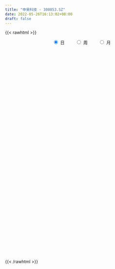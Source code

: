 ```yaml
---
title: "申昊科技 - 300853.SZ"
date: 2022-05-26T16:13:02+08:00
draft: false
---
```

{{< rawhtml >}}
    <div style="text-align: center">
        <label style="padding: 1rem;"><input style="margin-right: .5rem" type="radio" name="period" value="D" checked onclick="period_change(this)">日</label>
        <label style="padding: 1rem;"><input style="margin-right: .5rem" type="radio" name="period" value="W" onclick="period_change(this)">周</label>
        <label style="padding: 1rem;"><input style="margin-right: .5rem" type="radio" name="period" value="M" onclick="period_change(this)">月</label>
    </div>
    <div id="chart" style="height: 700px;"></div> 
    <script type="text/javascript">
        const D_v = [3839.0,3362.75,2395.0,2862.86,2948.0,7331.25,2804.8,2741.59,4148.61,4385.0,4930.75,4638.37,59219.35,47990.06,22526.5,27364.7,15852.0,13891.89,37249.97,34295.69,28837.11,27741.19,45147.54,25221.6,27740.6,43113.81,27792.3,53038.55,45015.52,30367.15,21784.85,41281.63,23301.8,16396.58,25506.55,33556.18,16703.85,24883.55,37142.43,40486.35,21493.35,40362.51,37309.77,25918.55,20450.03,17737.0,45559.92,32557.95,29270.56,22974.03,27473.82,49330.21,43355.45,30234.4,50994.75,31415.15,24737.08,34486.9,26825.68,21449.95,12429.8,17029.95,13465.51,16295.8,56515.22,24106.27,13871.8,15290.36,28892.38,33503.45,36742.34,34097.74,27256.17,40140.17,25569.06,22402.9,18167.4,22484.39,31150.41,23054.55,145533.03,86538.65,37203.6,39917.74,27886.75,27013.3,16439.51,12686.45,14821.35,21553.55,30850.65,19355.4,30957.9,21061.0,22825.2,10651.2,18210.16,13518.95,21272.33,7227.4,5099.95,6733.1,9708.84,18549.13,31844.25,42747.73,70056.93,30999.96,49824.66,31695.2,58324.21,27562.52,22564.02,34645.73,27361.4,64475.4,134796.22,80793.58,64751.24,35749.2,27371.2,65649.81,63731.68,39864.6,31828.2,58661.2,53798.55,57558.4,45228.4,28698.4,57334.02,39132.6,39456.6,30166.8,24720.64,30920.74,30078.5,32833.95,28001.7,18488.96,11697.15,8350.94,21845.46,79162.75,72611.56,36381.1,44589.2,43622.92,24679.11,33495.6,23516.98,25972.95,21125.2,14608.61,13302.4,30256.91,19441.49,20461.43,16751.96,47960.45,35085.08,19927.2,13739.56,28078.8,27096.4,36769.08,37855.05,24778.0,13189.16,33384.45,8658.2,11339.78,26827.95,8847.4,10459.2,8017.75,15303.64,10206.55,8357.54,9263.6,8784.18,6410.24,7882.38,9548.17,6602.3,7407.03,14394.15,9235.4,8462.61,14660.84,15182.49,8729.9,6717.25,9635.35,5079.0,5998.94,7619.17,20422.24,18009.14,11952.8,8040.94,17205.67,11990.37,18108.06,17850.64,19689.54,7930.98,7767.68,11644.75,6727.2,11818.53,7277.6,14095.63,20608.83,11975.95,6847.2,9503.0,10862.0,16688.82,12196.2,7326.94,7551.9,6041.41,9275.61,13340.2,8288.6,10668.4,12053.0,13299.65,16212.4,14592.6,16741.58,19453.01,13704.4,28723.9,28160.14,13795.4,15256.06,30861.26,15198.73,29563.04,23372.48,9356.74,5865.8,5996.48,5731.8,4859.78,6208.8,5178.2,7439.34]
const D_histogram = [0.0,0.0317365242,0.0491903535,0.0432632834,-0.0257737306,-0.1268089432,-0.1728426417,-0.170312388,-0.127215061,-0.0666528412,-0.0478935449,-0.0135348737,0.4375255948,0.5559790613,0.6386797429,0.8356404559,0.8507950647,0.7795833379,0.5308890905,0.2793480863,0.1847147445,-0.0348611402,-0.3326457835,-0.5679933124,-0.6254919684,-0.5141099382,-0.4196065132,-0.1635431764,-0.0375241424,-0.0084694317,-0.0557337589,0.0649223194,0.0826908748,0.092925672,0.1564023849,0.2176572402,0.2406271275,0.1453125687,0.237071969,0.390319234,0.42129677,0.5300453475,0.6889267428,0.5725792515,0.334466448,0.1153545954,0.2627144908,0.3417159558,0.1706494595,0.0333041953,-0.2232000985,-0.6872164934,-0.9592926813,-1.0116523976,-0.8331791668,-0.707019656,-0.5963152383,-0.3918901072,-0.2840500284,-0.1906992059,-0.1345014664,-0.14634964,-0.1526679412,-0.1982370599,0.0388430566,0.0844630111,0.0770567172,0.0015275054,-0.1478436623,-0.0838886927,-0.1255118152,-0.2416902236,-0.3264815322,-0.3966218231,-0.4651236447,-0.5177365897,-0.5832560295,-0.5538218123,-0.4077173032,-0.2047885347,0.28970513,0.4151441783,0.4204458777,0.4366418087,0.3844315072,0.2484484226,0.1622468702,0.0488551415,-0.0093756616,0.0064173273,0.0722317103,0.0770772521,0.1211365692,0.1693196182,0.0435915481,-0.0180850204,-0.0586771238,-0.1035757267,-0.2187832611,-0.2394184871,-0.2355262748,-0.2535803852,-0.2679112223,-0.1394240066,0.0989644798,0.3309733646,0.6035028919,0.685380555,0.5085281225,0.2880250953,0.1774243609,0.1545034512,0.1624990753,0.2012084279,0.1545724855,0.35775557,0.4750338474,0.239591313,0.1324618584,0.0032187,-0.1095045598,0.0195616085,0.1357366298,0.0395975143,0.0584788307,0.1783239526,0.2003235697,0.2838301302,0.2094106017,0.0923986265,0.0994799937,0.1154578116,0.0433754046,0.0001886286,-0.0392160261,-0.068989669,-0.1369574731,-0.2811490434,-0.3474921363,-0.3384353099,-0.3584038828,-0.3519435183,-0.3195200474,-0.1645811703,0.0172812935,0.1062522893,0.1397526551,0.0968434841,0.0469997143,0.077001853,0.0091591456,-0.082013726,-0.1828431341,-0.2189286745,-0.2299123122,-0.1640741627,-0.1271914816,-0.1471153281,-0.2140281919,-0.0938845443,-0.1274249509,-0.1027186579,-0.0738361455,0.0207739993,0.0379785409,-0.0204869435,-0.0454118331,-0.1136362148,-0.1470903705,-0.2760012826,-0.359714829,-0.4328656357,-0.6260390349,-0.6895194101,-0.7676433188,-0.7871973779,-0.6638371365,-0.5726410336,-0.420840959,-0.2597519239,-0.1664254681,-0.1354005334,-0.1141102796,-0.0378743912,0.0216651975,0.0752274456,0.1839670662,0.1826868557,0.2295235784,0.2403611864,0.3264366685,0.3733651254,0.3886168834,0.4104088135,0.3927407416,0.3388837794,0.2267427864,0.1702243384,0.0815825851,0.0078998491,0.0042354214,-0.151280673,-0.3034943343,-0.2394742005,-0.1269724603,-0.1243467903,-0.0717426883,-0.0555011682,-0.0289525572,-0.0227964601,-0.0124619814,-0.058734172,-0.1532430336,-0.1214342605,-0.0743840468,-0.0232685902,-0.0003114131,-0.0389638783,-0.1153933942,-0.2316529198,-0.2647845379,-0.3117577827,-0.3112650558,-0.3186285693,-0.2927897505,-0.2295967704,-0.1515238983,-0.1597693894,-0.2040904001,-0.320564788,-0.427563855,-0.3484563566,-0.27028723,-0.1266267185,0.158053886,0.3913950438,0.4664761685,0.549044812,0.6945443821,0.7120096966,0.809422288,0.7355655672,0.6624930701,0.5852127915,0.5112033819,0.4432350023,0.3669277533,0.2253782248,0.1391874065,0.0504139025]
const D_fast = [0.0,0.0396706553,0.0694220729,0.0743108237,-0.001169623,-0.1339070714,-0.2231514304,-0.2631992737,-0.2519057119,-0.2080067024,-0.2012207923,-0.1702458395,0.3901960276,0.6476442594,0.8900148768,1.2958857038,1.5237390788,1.6474231865,1.5314512117,1.3497472291,1.3012925734,1.0730014036,0.6920553144,0.3147094575,0.1008378094,0.083692355,0.0732941517,0.2884716944,0.4051096929,0.4320470456,0.3708492787,0.5077359368,0.5461772109,0.5796434262,0.6822207352,0.7978899006,0.8810165698,0.8220301531,0.9730575457,1.2238846192,1.3601863477,1.6014462621,1.9325593431,1.9593566647,1.8048604732,1.6145872694,1.8276257875,1.9920562415,1.86365211,1.7346328947,1.4223285762,0.786508058,0.2746086997,-0.030664116,-0.0604856768,-0.11108108,-0.1494554719,-0.0430028676,-0.006175296,0.0395007251,0.062073098,0.0136375144,-0.030847772,-0.1259761558,0.1208147249,0.1875504322,0.1994083176,0.1242609821,-0.0620711011,-0.0190883048,-0.0920893811,-0.2686903453,-0.435102037,-0.6043977837,-0.7891805164,-0.9712276089,-1.1825610561,-1.2915822919,-1.2474071086,-1.0956754738,-0.5287555266,-0.2995304337,-0.1891172648,-0.0637608817,-0.0198633064,-0.0937342853,-0.1393741202,-0.2405520636,-0.301126782,-0.2837294613,-0.1998571507,-0.1757422959,-0.1013988365,-0.010885883,-0.1257160661,-0.1919138897,-0.2471752741,-0.3179678086,-0.4878711583,-0.568361006,-0.6233503624,-0.7047995691,-0.7861082118,-0.6924769978,-0.4293473914,-0.1145951654,0.3088100848,0.5620328866,0.5123124848,0.3638157315,0.2975710873,0.3132760403,0.3618964332,0.4509078928,0.4429150718,0.7355370488,0.9715737881,0.7960290819,0.7220150919,0.5935766086,0.4534772087,0.5874337791,0.7375429579,0.6513032209,0.684804245,0.8492303551,0.9213108647,1.0757749577,1.0537080796,0.959795761,0.9917471267,1.0365893975,0.9753508416,0.9322112227,0.8830025615,0.8359815014,0.733774329,0.5192954978,0.3660793709,0.2905273698,0.1809578262,0.0994323112,0.0519757702,0.1657693547,0.3519521419,0.46748621,0.5359247396,0.5172264396,0.4791325984,0.5283852003,0.4628322793,0.3511559762,0.2046157845,0.1137980756,0.0453363597,0.0701559686,0.0752407793,0.0185381007,-0.101881811,-0.0052092995,-0.0706059438,-0.0715793153,-0.0611558393,0.0386478054,0.0653469822,0.0017597619,-0.034518086,-0.1311515214,-0.2013782697,-0.3992895025,-0.5729317561,-0.7542989718,-1.1039821297,-1.3398423573,-1.6098770957,-1.8262304994,-1.8688295421,-1.9207936976,-1.8742038628,-1.7780528086,-1.7263327199,-1.7291579185,-1.7363952346,-1.669627944,-1.6046720559,-1.5323029464,-1.3775715593,-1.3331800558,-1.2289624385,-1.1580345339,-0.9903498847,-0.8500801465,-0.7376741677,-0.6132800342,-0.5327629206,-0.501898938,-0.5573542344,-0.5713165978,-0.6395627048,-0.7112704786,-0.7138760509,-0.9072123135,-1.1352995585,-1.1311479747,-1.0503893496,-1.0788503772,-1.0441819473,-1.0418157193,-1.0225052476,-1.0220482655,-1.0148292822,-1.0757850157,-1.2086046358,-1.2071544277,-1.1787002257,-1.1334019167,-1.1105225929,-1.1589160276,-1.2641938921,-1.4383666476,-1.5376944002,-1.6626070907,-1.7399306278,-1.8269512836,-1.8743099025,-1.8685161149,-1.8283242174,-1.8765120559,-1.9718556666,-2.1684712514,-2.3823612823,-2.390367873,-2.3797705539,-2.267766722,-1.943572646,-1.6123827273,-1.4206825605,-1.200852714,-0.8817170483,-0.6862493097,-0.3864811463,-0.2764464753,-0.1838957049,-0.1148727856,-0.0610813498,-0.0182409787,-0.0028162894,-0.0880212617,-0.1394152284,-0.2155852568]
const D_slow = [0.0,0.0079341311,0.0202317194,0.0310475403,0.0246041076,-0.0070981282,-0.0503087886,-0.0928868856,-0.1246906509,-0.1413538612,-0.1533272474,-0.1567109658,-0.0473295671,0.0916651982,0.2513351339,0.4602452479,0.6729440141,0.8678398485,1.0005621212,1.0703991428,1.1165778289,1.1078625439,1.024701098,0.8827027699,0.7263297778,0.5978022932,0.4929006649,0.4520148708,0.4426338352,0.4405164773,0.4265830376,0.4428136174,0.4634863361,0.4867177541,0.5258183504,0.5802326604,0.6403894423,0.6767175845,0.7359855767,0.8335653852,0.9388895777,1.0714009146,1.2436326003,1.3867774132,1.4703940252,1.499232674,1.5649112967,1.6503402857,1.6930026505,1.7013286994,1.6455286747,1.4737245514,1.2339013811,0.9809882817,0.77269349,0.595938576,0.4468597664,0.3488872396,0.2778747325,0.230199931,0.1965745644,0.1599871544,0.1218201691,0.0722609041,0.0819716683,0.1030874211,0.1223516004,0.1227334767,0.0857725611,0.064800388,0.0334224342,-0.0270001217,-0.1086205048,-0.2077759606,-0.3240568718,-0.4534910192,-0.5993050266,-0.7377604796,-0.8396898054,-0.8908869391,-0.8184606566,-0.714674612,-0.6095631426,-0.5004026904,-0.4042948136,-0.342182708,-0.3016209904,-0.289407205,-0.2917511204,-0.2901467886,-0.272088861,-0.252819548,-0.2225354057,-0.1802055012,-0.1693076142,-0.1738288693,-0.1884981502,-0.2143920819,-0.2690878972,-0.3289425189,-0.3878240876,-0.4512191839,-0.5181969895,-0.5530529912,-0.5283118712,-0.4455685301,-0.2946928071,-0.1233476683,0.0037843623,0.0757906361,0.1201467264,0.1587725892,0.199397358,0.2496994649,0.2883425863,0.3777814788,0.4965399407,0.5564377689,0.5895532335,0.5903579085,0.5629817686,0.5678721707,0.6018063281,0.6117057067,0.6263254143,0.6709064025,0.7209872949,0.7919448275,0.8442974779,0.8673971345,0.892267133,0.9211315859,0.931975437,0.9320225942,0.9222185876,0.9049711704,0.8707318021,0.8004445413,0.7135715072,0.6289626797,0.539361709,0.4513758294,0.3714958176,0.330350525,0.3346708484,0.3612339207,0.3961720845,0.4203829555,0.4321328841,0.4513833473,0.4536731337,0.4331697022,0.3874589187,0.3327267501,0.275248672,0.2342301313,0.2024322609,0.1656534289,0.1121463809,0.0886752448,0.0568190071,0.0311393426,0.0126803063,0.0178738061,0.0273684413,0.0222467054,0.0108937471,-0.0175153066,-0.0542878992,-0.1232882199,-0.2132169271,-0.321433336,-0.4779430948,-0.6503229473,-0.842233777,-1.0390331214,-1.2049924056,-1.348152664,-1.4533629037,-1.5183008847,-1.5599072517,-1.5937573851,-1.622284955,-1.6317535528,-1.6263372534,-1.607530392,-1.5615386255,-1.5158669115,-1.4584860169,-1.3983957203,-1.3167865532,-1.2234452719,-1.126291051,-1.0236888477,-0.9255036622,-0.8407827174,-0.7840970208,-0.7415409362,-0.7211452899,-0.7191703277,-0.7181114723,-0.7559316406,-0.8318052241,-0.8916737743,-0.9234168893,-0.9545035869,-0.972439259,-0.986314551,-0.9935526903,-0.9992518054,-1.0023673007,-1.0170508437,-1.0553616021,-1.0857201673,-1.1043161789,-1.1101333265,-1.1102111798,-1.1199521493,-1.1488004979,-1.2067137278,-1.2729098623,-1.350849308,-1.428665572,-1.5083227143,-1.5815201519,-1.6389193445,-1.6768003191,-1.7167426665,-1.7677652665,-1.8479064635,-1.9547974272,-2.0419115164,-2.1094833239,-2.1411400035,-2.101626532,-2.0037777711,-1.8871587289,-1.749897526,-1.5762614304,-1.3982590063,-1.1959034343,-1.0120120425,-0.846388775,-0.7000855771,-0.5722847316,-0.4614759811,-0.3697440427,-0.3133994865,-0.2786026349,-0.2659991593]
const D_data = [['2021-05-17', 34.0708, 33.8, 33.579, 34.2531],['2021-05-18', 33.8, 34.2973, 33.5403, 34.4521],['2021-05-19', 34.5736, 34.2863, 34.104, 34.7339],['2021-05-20', 34.4631, 34.0653, 33.5956, 34.4631],['2021-05-21', 34.0874, 33.0817, 33.0099, 34.0874],['2021-05-24', 33.0209, 32.1589, 32.0042, 33.6232],['2021-05-25', 32.0761, 32.3247, 32.0761, 32.5899],['2021-05-26', 32.3026, 32.6673, 32.1589, 32.8441],['2021-05-27', 32.4352, 33.1646, 32.391, 33.6177],['2021-05-28', 33.1038, 33.568, 33.043, 34.0432],['2021-05-31', 33.6066, 33.1922, 33.0486, 33.8608],['2021-06-01', 33.1535, 33.4851, 33.0762, 34.0266],['2021-06-02', 33.579, 40.1821, 33.3193, 40.1821],['2021-06-03', 39.5356, 37.9608, 36.4689, 39.5356],['2021-06-04', 37.574, 38.5631, 36.9717, 39.834],['2021-06-07', 38.5631, 41.3977, 38.1818, 42.1934],['2021-06-08', 41.3977, 40.4529, 39.8948, 41.8177],['2021-06-09', 40.917, 39.9832, 38.6791, 41.0938],['2021-06-10', 40.0, 37.55, 36.4, 40.0],['2021-06-11', 37.8, 36.63, 36.37, 38.96],['2021-06-15', 36.4, 38.0, 35.8, 38.3],['2021-06-16', 38.99, 35.8, 35.71, 38.99],['2021-06-17', 35.5, 33.42, 32.44, 35.77],['2021-06-18', 33.04, 32.53, 32.48, 33.58],['2021-06-21', 32.48, 33.6, 32.0, 33.8],['2021-06-22', 34.1, 35.5, 33.68, 35.99],['2021-06-23', 35.67, 35.55, 34.83, 36.04],['2021-06-24', 35.1, 38.36, 34.91, 39.4],['2021-06-25', 38.13, 37.75, 37.4, 40.4],['2021-06-28', 37.42, 37.0, 36.9, 38.6],['2021-06-29', 36.7, 36.03, 35.93, 37.65],['2021-06-30', 36.0, 38.4, 36.0, 39.88],['2021-07-01', 39.48, 37.61, 37.5, 39.66],['2021-07-02', 38.4, 37.73, 37.11, 38.45],['2021-07-05', 37.8, 38.77, 37.6, 39.98],['2021-07-06', 38.47, 39.31, 37.01, 39.9],['2021-07-07', 38.51, 39.33, 38.06, 39.79],['2021-07-08', 39.52, 37.9, 37.62, 40.49],['2021-07-09', 39.5, 40.49, 39.31, 44.44],['2021-07-12', 40.22, 42.29, 39.23, 43.8],['2021-07-13', 41.93, 41.71, 40.91, 42.93],['2021-07-14', 41.26, 43.59, 40.87, 45.0],['2021-07-15', 43.16, 45.6, 42.88, 46.0],['2021-07-16', 45.5, 42.96, 42.88, 45.5],['2021-07-19', 42.9, 41.04, 40.88, 42.96],['2021-07-20', 42.19, 40.43, 39.78, 42.21],['2021-07-21', 40.68, 45.2, 40.09, 47.8],['2021-07-22', 45.26, 45.43, 44.73, 47.0],['2021-07-23', 45.76, 42.49, 42.27, 45.98],['2021-07-26', 42.93, 42.4, 40.53, 43.5],['2021-07-27', 42.5, 40.0, 39.88, 44.2],['2021-07-28', 37.88, 35.3, 34.6, 38.79],['2021-07-29', 35.8, 35.24, 34.38, 36.43],['2021-07-30', 34.89, 36.48, 34.79, 36.56],['2021-08-02', 36.35, 39.1, 36.08, 39.98],['2021-08-03', 39.0, 38.75, 37.68, 39.5],['2021-08-04', 38.78, 38.75, 38.08, 39.49],['2021-08-05', 39.0, 40.44, 38.35, 40.88],['2021-08-06', 40.0, 39.85, 38.7, 40.2],['2021-08-09', 39.14, 40.06, 37.57, 40.18],['2021-08-10', 39.8, 39.9, 39.15, 40.47],['2021-08-11', 39.54, 39.08, 38.76, 40.18],['2021-08-12', 39.25, 39.0, 38.94, 40.08],['2021-08-13', 38.99, 38.24, 37.8, 38.99],['2021-08-16', 38.23, 42.25, 38.0, 43.79],['2021-08-17', 41.99, 40.68, 40.3, 42.1],['2021-08-18', 40.28, 40.2, 39.81, 41.0],['2021-08-19', 40.0, 39.17, 39.09, 40.28],['2021-08-20', 39.1, 37.59, 37.5, 39.68],['2021-08-23', 38.57, 39.95, 37.89, 40.18],['2021-08-24', 40.38, 38.61, 38.37, 41.2],['2021-08-25', 37.96, 37.1, 36.36, 38.28],['2021-08-26', 37.12, 36.71, 36.0, 37.49],['2021-08-27', 33.55, 36.16, 33.05, 36.37],['2021-08-30', 36.0, 35.42, 35.05, 36.87],['2021-08-31', 35.4, 34.84, 34.17, 35.4],['2021-09-01', 35.07, 33.84, 33.78, 35.23],['2021-09-02', 33.84, 34.38, 33.65, 35.16],['2021-09-03', 34.8, 35.82, 34.58, 37.45],['2021-09-06', 36.35, 37.11, 35.64, 37.32],['2021-09-07', 38.3, 42.57, 38.22, 44.53],['2021-09-08', 41.22, 39.8, 39.54, 41.74],['2021-09-09', 40.08, 38.89, 38.66, 40.1],['2021-09-10', 39.15, 39.35, 38.17, 40.6],['2021-09-13', 39.0, 38.66, 37.95, 39.34],['2021-09-14', 38.76, 37.3, 37.29, 38.76],['2021-09-15', 37.6, 37.44, 36.58, 37.8],['2021-09-16', 37.44, 36.6, 36.59, 37.62],['2021-09-17', 36.6, 36.8, 36.32, 37.75],['2021-09-22', 36.55, 37.57, 36.5, 38.02],['2021-09-23', 38.99, 38.41, 37.62, 41.0],['2021-09-24', 37.89, 37.86, 37.0, 38.4],['2021-09-27', 37.98, 38.53, 37.33, 39.69],['2021-09-28', 38.68, 38.92, 37.2, 39.83],['2021-09-29', 38.72, 36.59, 36.06, 38.91],['2021-09-30', 36.54, 36.87, 36.15, 37.36],['2021-10-08', 36.99, 36.8, 36.52, 38.36],['2021-10-11', 36.76, 36.42, 35.41, 37.0],['2021-10-12', 36.13, 34.94, 34.6, 36.57],['2021-10-13', 34.81, 35.53, 34.58, 35.65],['2021-10-14', 35.23, 35.55, 35.2, 35.68],['2021-10-15', 35.34, 34.98, 34.9, 35.5],['2021-10-18', 34.98, 34.66, 34.33, 35.48],['2021-10-19', 35.0, 36.52, 35.0, 36.8],['2021-10-20', 36.7, 38.8, 36.25, 39.08],['2021-10-21', 39.0, 40.1, 38.8, 40.87],['2021-10-22', 40.95, 42.3, 39.89, 42.98],['2021-10-25', 42.31, 41.36, 40.97, 42.55],['2021-10-26', 41.5, 38.33, 38.1, 41.53],['2021-10-27', 38.33, 37.03, 36.6, 38.5],['2021-10-28', 34.5, 37.71, 34.43, 38.36],['2021-10-29', 37.45, 38.6, 37.45, 39.31],['2021-11-01', 38.48, 39.1, 38.02, 39.8],['2021-11-02', 39.6, 39.79, 38.31, 40.03],['2021-11-03', 39.75, 38.88, 38.44, 40.15],['2021-11-04', 39.27, 42.69, 38.86, 43.0],['2021-11-05', 44.57, 42.88, 42.71, 47.68],['2021-11-08', 42.88, 38.5, 38.0, 43.3],['2021-11-09', 38.59, 39.41, 38.59, 40.32],['2021-11-10', 39.7, 38.63, 37.88, 39.76],['2021-11-11', 38.74, 38.22, 38.02, 38.91],['2021-11-12', 37.9, 41.34, 37.71, 41.84],['2021-11-15', 44.85, 41.99, 40.01, 44.99],['2021-11-16', 41.93, 39.54, 39.33, 42.01],['2021-11-17', 40.36, 40.9, 39.4, 41.69],['2021-11-18', 40.81, 42.73, 40.4, 43.95],['2021-11-19', 43.5, 42.14, 41.41, 43.88],['2021-11-22', 42.6, 43.5, 41.0, 43.55],['2021-11-23', 42.88, 41.86, 41.41, 43.48],['2021-11-24', 41.86, 41.05, 40.78, 42.2],['2021-11-25', 41.4, 42.51, 40.72, 43.09],['2021-11-26', 42.55, 42.9, 41.6, 43.29],['2021-11-29', 42.29, 41.84, 40.89, 42.98],['2021-11-30', 42.06, 42.04, 41.25, 42.61],['2021-12-01', 41.55, 41.98, 41.55, 42.98],['2021-12-02', 42.3, 42.0, 41.27, 42.86],['2021-12-03', 42.15, 41.3, 40.11, 42.15],['2021-12-06', 41.26, 39.72, 39.51, 41.5],['2021-12-07', 40.04, 39.98, 38.88, 40.3],['2021-12-08', 39.71, 40.59, 39.7, 40.97],['2021-12-09', 40.58, 40.0, 39.76, 40.59],['2021-12-10', 40.01, 40.08, 39.65, 40.3],['2021-12-13', 39.93, 40.3, 39.8, 40.48],['2021-12-14', 40.59, 42.2, 40.34, 43.0],['2021-12-15', 42.0, 43.44, 41.36, 44.75],['2021-12-16', 43.6, 43.11, 42.68, 44.2],['2021-12-17', 43.0, 42.9, 42.2, 43.98],['2021-12-20', 42.83, 42.07, 42.0, 44.81],['2021-12-21', 42.05, 41.85, 41.23, 42.5],['2021-12-22', 41.65, 42.91, 41.45, 43.7],['2021-12-23', 42.83, 41.68, 41.66, 42.84],['2021-12-24', 41.62, 40.99, 40.5, 41.96],['2021-12-27', 40.99, 40.3, 40.2, 41.62],['2021-12-28', 40.62, 40.63, 40.27, 41.33],['2021-12-29', 40.4, 40.68, 40.36, 40.92],['2021-12-30', 40.8, 41.67, 40.73, 43.3],['2021-12-31', 42.47, 41.5, 41.0, 42.5],['2022-01-04', 41.49, 40.75, 40.52, 41.78],['2022-01-05', 40.68, 39.8, 39.08, 40.9],['2022-01-06', 40.02, 42.18, 40.02, 42.58],['2022-01-07', 42.0, 40.41, 40.11, 42.08],['2022-01-10', 39.95, 41.03, 39.82, 41.7],['2022-01-11', 41.03, 41.16, 40.65, 41.66],['2022-01-12', 41.25, 42.3, 41.25, 42.46],['2022-01-13', 42.4, 41.66, 41.43, 42.75],['2022-01-14', 41.33, 40.61, 40.51, 41.8],['2022-01-17', 41.41, 40.78, 40.05, 42.78],['2022-01-18', 40.78, 39.92, 39.76, 40.78],['2022-01-19', 39.88, 39.97, 39.51, 40.5],['2022-01-20', 39.91, 38.15, 37.3, 40.28],['2022-01-21', 37.7, 37.86, 37.52, 38.29],['2022-01-24', 37.78, 37.21, 36.56, 37.78],['2022-01-25', 37.1, 34.5, 34.0, 37.15],['2022-01-26', 34.59, 34.82, 34.23, 35.46],['2022-01-27', 35.03, 33.56, 33.56, 35.11],['2022-01-28', 33.7, 33.27, 32.73, 34.08],['2022-02-07', 34.02, 34.6, 33.6, 35.35],['2022-02-08', 34.6, 34.1, 33.64, 34.6],['2022-02-09', 34.21, 34.92, 33.81, 35.12],['2022-02-10', 34.9, 35.4, 34.6, 35.62],['2022-02-11', 35.01, 34.85, 34.65, 35.5],['2022-02-14', 34.51, 34.06, 33.88, 34.74],['2022-02-15', 34.06, 33.75, 33.3, 34.59],['2022-02-16', 34.12, 34.41, 33.75, 34.71],['2022-02-17', 34.48, 34.33, 34.26, 34.68],['2022-02-18', 34.45, 34.37, 33.64, 34.48],['2022-02-21', 34.32, 35.38, 34.32, 35.88],['2022-02-22', 35.0, 34.22, 33.98, 35.16],['2022-02-23', 34.22, 34.9, 34.22, 35.15],['2022-02-24', 35.0, 34.59, 34.0, 35.8],['2022-02-25', 34.98, 35.83, 34.98, 36.19],['2022-02-28', 35.55, 35.8, 34.8, 36.08],['2022-03-01', 35.86, 35.71, 35.33, 36.22],['2022-03-02', 35.51, 36.06, 35.28, 36.3],['2022-03-03', 36.22, 35.76, 35.75, 36.44],['2022-03-04', 35.8, 35.28, 35.09, 35.98],['2022-03-07', 35.0, 34.21, 34.2, 35.33],['2022-03-08', 35.44, 34.5, 34.49, 36.55],['2022-03-09', 34.24, 33.7, 31.9, 34.99],['2022-03-10', 34.29, 33.38, 32.81, 34.4],['2022-03-11', 33.0, 33.95, 32.49, 34.06],['2022-03-14', 33.95, 31.45, 31.33, 33.95],['2022-03-15', 31.54, 30.36, 29.82, 31.97],['2022-03-16', 31.3, 32.49, 30.51, 32.6],['2022-03-17', 32.9, 33.3, 32.63, 33.65],['2022-03-18', 32.98, 32.0, 31.8, 32.98],['2022-03-21', 31.98, 32.56, 31.81, 32.72],['2022-03-22', 32.44, 32.1, 31.94, 32.54],['2022-03-23', 31.99, 32.17, 31.8, 32.54],['2022-03-24', 32.39, 31.84, 31.6, 32.39],['2022-03-25', 31.98, 31.78, 31.48, 32.17],['2022-03-28', 31.78, 30.8, 30.78, 31.79],['2022-03-29', 30.8, 29.58, 29.5, 31.13],['2022-03-30', 29.58, 30.73, 29.41, 30.84],['2022-03-31', 30.63, 30.9, 30.01, 31.27],['2022-04-01', 30.8, 31.02, 30.37, 31.25],['2022-04-06', 31.02, 30.7, 30.57, 31.42],['2022-04-07', 30.68, 29.71, 29.5, 30.77],['2022-04-08', 29.55, 28.7, 28.1, 30.0],['2022-04-11', 28.69, 27.37, 26.93, 28.9],['2022-04-12', 27.37, 27.63, 27.14, 27.75],['2022-04-13', 27.7, 26.82, 26.74, 27.7],['2022-04-14', 26.5, 26.84, 26.5, 27.5],['2022-04-15', 26.84, 26.26, 26.1, 27.31],['2022-04-18', 26.26, 26.26, 25.5, 26.87],['2022-04-19', 26.42, 26.53, 26.22, 27.18],['2022-04-20', 26.8, 26.71, 25.88, 26.89],['2022-04-21', 26.98, 25.45, 25.1, 26.98],['2022-04-22', 25.9, 24.46, 24.2, 25.9],['2022-04-25', 23.9, 22.65, 22.5, 23.9],['2022-04-26', 22.65, 21.59, 21.41, 22.87],['2022-04-27', 21.11, 23.25, 21.11, 23.34],['2022-04-28', 22.1, 23.12, 21.68, 23.71],['2022-04-29', 23.5, 24.08, 23.05, 24.38],['2022-05-05', 24.9, 26.72, 24.11, 27.3],['2022-05-06', 26.0, 27.41, 25.7, 29.03],['2022-05-09', 27.1, 26.33, 26.01, 27.29],['2022-05-10', 26.02, 27.0, 25.5, 27.45],['2022-05-11', 27.77, 28.67, 27.12, 29.33],['2022-05-12', 28.25, 27.86, 27.45, 28.25],['2022-05-13', 28.01, 29.6, 27.86, 30.4],['2022-05-16', 28.77, 27.98, 27.51, 29.5],['2022-05-17', 27.8, 28.02, 27.29, 28.28],['2022-05-18', 27.82, 27.95, 27.67, 28.29],['2022-05-19', 27.78, 27.93, 27.4, 28.03],['2022-05-20', 27.93, 27.93, 27.41, 28.18],['2022-05-23', 27.93, 27.7, 27.41, 28.1],['2022-05-24', 27.78, 26.48, 26.45, 27.89],['2022-05-25', 26.47, 26.66, 26.34, 26.95],['2022-05-26', 26.61, 26.19, 25.65, 26.8]]
const W_v = [554.73,10032.57,291854.64,196874.58,148291.38,136900.18,114621.86,90503.41,77982.88,85475.84,37010.45,21372.79,81613.19,72189.37,167619.35,159185.4,151192.88,61652.07,57605.24,37922.51,38728.45,32714.58,42210.6,40342.87,60654.63,44823.04,29631.93,25568.69,24967.18,15965.88,14494.74,26875.74,31569.36,48995.6,46658.52,35356.68,20613.32,15146.94,13045.05,19426.98,52058.45,24788.45,25865.75,15407.61,21411.25,139305.03,128654.25,126947.44,196700.78,133132.01,137792.56,165570.53,145575.46,173367.91,168459.56,80671.01,138676.03,171739.87,119774.16,332247.5699999999,98847.36,71759.6,85495.3,18210.16,53851.73,172906.88,198406.55,283842.77,274315.03,247884.23,227951.82,155343.28,99372.7,254590.07,151287.56,98734.61,120258.92,125611.04,117864.86,65492.08,51915.51,37850.12,61935.49,36160.44,66044.29,84844.28,45889.14,60805.21,37053.82,42392.06,57649.85,80703.99,56884.04,104674.49,50323.3,23686.12]
const W_histogram = [0.0,0.9391726496,1.9123289688,1.9066111793,1.9134055679,1.7406917455,1.3674741468,0.8376224562,0.5877356456,0.4204690129,0.1464883344,0.1200971824,0.0288974128,-0.0231011546,0.1931035802,0.3910785614,0.3544322654,0.1460990891,-0.1292807608,-0.3861070334,-0.6987816364,-0.8771911529,-0.8832257207,-0.8321326948,-1.0979374892,-1.2765314638,-1.3511583312,-1.4241539033,-1.4509745278,-1.3009719968,-1.0728947501,-1.0067437371,-0.7625688925,-0.5113159826,-0.2115685609,-0.1336181339,-0.1007945792,-0.0536677471,-0.0545774919,0.065147847,0.2907298636,0.4132579091,0.4747542849,0.4073014185,0.3769454703,0.6583144084,0.6766746712,0.3893949422,0.5194987826,0.5688016988,0.7409923119,0.9609840425,1.0095900487,0.5923758785,0.5023252445,0.3030981132,0.1064592194,-0.1282697016,-0.3047142296,-0.1877088511,-0.2804919412,-0.2688814719,-0.3226611576,-0.355159245,-0.4834862672,-0.0807544844,-0.069363796,0.2055678087,0.259382051,0.320525332,0.379773832,0.2832535477,0.1177652801,0.1752793361,0.0672948994,0.0155253041,-0.1004397173,-0.1680084014,-0.3895803199,-0.8125998851,-0.9441004827,-1.015301752,-0.9188557364,-0.8485667562,-0.846200886,-0.9241702167,-0.9358938846,-0.9378099272,-1.0308963954,-1.1815554717,-1.316865837,-1.3418402484,-1.0565271634,-0.6620325679,-0.4646124517,-0.4044721805]
const W_fast = [0.0,1.173965812,2.6252043733,3.0961393787,3.5812851592,3.8437442732,3.8123952112,3.4919491346,3.3889962355,3.326846856,3.0894882611,3.0931214047,3.0091459883,2.9513721323,3.2158527621,3.5115973836,3.5635591539,3.39175075,3.0840507099,2.7306976789,2.2433276669,1.8456203621,1.6187793642,1.4618392163,0.9215500496,0.4238232091,0.0114067589,-0.417627289,-0.8071915455,-0.9824320137,-1.0225784545,-1.2081133758,-1.1545807543,-1.03115684,-0.7843015586,-0.739755665,-0.7321307551,-0.6984208598,-0.7129749776,-0.576962677,-0.2786981945,-0.0528556717,0.1273292754,0.1617017636,0.2255821829,0.6715297231,0.8590586537,0.6691276603,0.9291061964,1.1206095372,1.4780482284,1.9382859695,2.2392894879,1.9701692873,2.0056999645,1.8822473615,1.7122232725,1.4454269261,1.1928038407,1.2628820065,1.0999759311,1.0443660324,0.9099210572,0.7886331587,0.5394345697,0.9219777313,0.9160274707,1.2423510276,1.3610107827,1.5022853966,1.6564773546,1.6307704573,1.4947235097,1.5960573997,1.5048966879,1.4570084186,1.3159334678,1.2063626834,0.887395685,0.2612261485,-0.1062995698,-0.4313262771,-0.5645941956,-0.7064469045,-0.9156312558,-1.2246431407,-1.4703402797,-1.7067088042,-2.0575193712,-2.5035673154,-2.96809414,-3.3285286135,-3.3073473193,-3.0783608658,-2.9970938625,-3.0380716364]
const W_slow = [0.0,0.2347931624,0.7128754046,1.1895281994,1.6678795914,2.1030525277,2.4449210644,2.6543266785,2.8012605899,2.9063778431,2.9429999267,2.9730242223,2.9802485755,2.9744732868,3.0227491819,3.1205188222,3.2091268886,3.2456516609,3.2133314707,3.1168047123,2.9421093032,2.722811515,2.5020050848,2.2939719111,2.0194875388,1.7003546729,1.3625650901,1.0065266143,0.6437829823,0.3185399831,0.0503162956,-0.2013696387,-0.3920118618,-0.5198408575,-0.5727329977,-0.6061375312,-0.6313361759,-0.6447531127,-0.6583974857,-0.642110524,-0.5694280581,-0.4661135808,-0.3474250096,-0.2455996549,-0.1513632874,0.0132153147,0.1823839825,0.2797327181,0.4096074138,0.5518078384,0.7370559164,0.9773019271,1.2296994392,1.3777934088,1.50337472,1.5791492483,1.6057640531,1.5736966277,1.4975180703,1.4505908575,1.3804678723,1.3132475043,1.2325822149,1.1437924036,1.0229208368,1.0027322157,0.9853912667,1.0367832189,1.1016287317,1.1817600647,1.2767035226,1.3475169096,1.3769582296,1.4207780636,1.4376017885,1.4414831145,1.4163731852,1.3743710848,1.2769760048,1.0738260336,0.8378009129,0.5839754749,0.3542615408,0.1421198517,-0.0694303698,-0.300472924,-0.5344463951,-0.7688988769,-1.0266229758,-1.3220118437,-1.651228303,-1.9866883651,-2.2508201559,-2.4163282979,-2.5324814108,-2.6335994559]
const W_data = [['2020-07-24', 20.0826, 24.1002, 20.0826, 24.1002],['2020-07-31', 26.5107, 38.8167, 26.5107, 38.8167],['2020-08-07', 42.6968, 45.6467, 42.6968, 53.3847],['2020-08-14', 44.0726, 37.672, 36.4282, 45.6797],['2020-08-21', 37.8041, 39.5707, 36.3236, 41.2493],['2020-08-28', 39.0754, 38.6076, 36.8905, 40.9081],['2020-09-04', 38.5305, 36.186, 35.2779, 40.7265],['2020-09-11', 36.0484, 33.0215, 31.7722, 37.4023],['2020-09-18', 33.1811, 35.377, 33.1095, 36.3181],['2020-09-25', 35.1954, 36.0932, 34.7331, 38.226],['2020-09-30', 35.944, 34.2034, 33.7116, 36.3197],['2020-10-09', 34.8057, 37.0215, 34.7007, 37.7011],['2020-10-16', 37.5132, 36.375, 36.3584, 38.6736],['2020-10-23', 36.4579, 36.9054, 34.977, 38.1266],['2020-10-30', 37.1043, 41.2099, 37.0215, 43.0444],['2020-11-06', 40.9281, 42.7791, 39.7566, 44.1495],['2020-11-13', 43.0996, 41.0275, 40.0108, 46.3708],['2020-11-20', 40.8231, 38.8725, 38.4029, 41.0551],['2020-11-27', 38.9554, 37.1872, 35.944, 40.3313],['2020-12-04', 37.0215, 36.2203, 35.8058, 37.6956],['2020-12-11', 36.0821, 33.9713, 33.6011, 37.2867],['2020-12-18', 33.9271, 34.0929, 33.6453, 35.5075],['2020-12-25', 33.9769, 35.419, 32.9602, 35.9716],['2020-12-31', 35.1317, 35.9108, 33.7448, 36.3971],['2021-01-08', 35.9163, 30.8881, 30.5565, 36.7286],['2021-01-15', 30.8052, 30.0868, 27.5561, 31.0925],['2021-01-22', 29.9377, 29.8658, 29.678, 31.4185],['2021-01-29', 29.8658, 28.5397, 27.9761, 30.3521],['2021-02-05', 28.4844, 27.8103, 27.5617, 30.3908],['2021-02-10', 27.6943, 29.3243, 26.9649, 29.6006],['2021-02-19', 29.5343, 30.4018, 29.0646, 30.6118],['2021-02-26', 30.446, 28.3242, 28.28, 30.8715],['2021-03-05', 28.396, 30.6449, 28.396, 30.7168],['2021-03-12', 30.7831, 31.5014, 29.3464, 32.8662],['2021-03-19', 31.4959, 33.2364, 30.1145, 34.7007],['2021-03-26', 33.2364, 31.2583, 30.3908, 33.6343],['2021-04-02', 31.0594, 30.8107, 30.1808, 31.9876],['2021-04-09', 30.7775, 31.0538, 30.5013, 32.4131],['2021-04-16', 31.0594, 30.4405, 29.479, 31.2527],['2021-04-23', 30.667, 32.1866, 30.2195, 32.275],['2021-04-30', 32.4684, 34.5073, 31.5401, 34.5239],['2021-05-07', 35.187, 34.3692, 34.3581, 36.1871],['2021-05-14', 34.3692, 34.4023, 32.0484, 34.7394],['2021-05-21', 34.0708, 33.0817, 33.0099, 34.7339],['2021-05-28', 33.0209, 33.568, 32.0042, 34.0432],['2021-06-04', 33.6066, 38.5631, 33.0486, 40.1821],['2021-06-11', 38.5631, 36.63, 36.37, 42.1934],['2021-06-18', 36.4, 32.53, 32.44, 38.99],['2021-06-25', 32.48, 37.75, 32.0, 40.4],['2021-07-02', 37.42, 37.73, 35.93, 39.88],['2021-07-09', 37.8, 40.49, 37.01, 44.44],['2021-07-16', 40.22, 42.96, 39.23, 46.0],['2021-07-23', 42.9, 42.49, 39.78, 47.8],['2021-07-30', 42.93, 36.48, 34.38, 44.2],['2021-08-06', 36.35, 39.85, 36.08, 40.88],['2021-08-13', 39.14, 38.24, 37.57, 40.47],['2021-08-20', 38.23, 37.59, 37.5, 43.79],['2021-08-27', 38.57, 36.16, 33.05, 41.2],['2021-09-03', 36.0, 35.82, 33.65, 37.45],['2021-09-10', 36.35, 39.35, 35.64, 44.53],['2021-09-17', 39.0, 36.8, 36.32, 39.34],['2021-09-24', 36.55, 37.86, 36.5, 41.0],['2021-09-30', 37.98, 36.87, 36.06, 39.83],['2021-10-08', 36.99, 36.8, 36.52, 38.36],['2021-10-15', 36.76, 34.98, 34.58, 37.0],['2021-10-22', 34.98, 42.3, 34.33, 42.98],['2021-10-29', 42.31, 38.6, 34.43, 42.55],['2021-11-05', 38.48, 42.88, 38.02, 47.68],['2021-11-12', 42.88, 41.34, 37.71, 43.3],['2021-11-19', 44.85, 42.14, 39.33, 44.99],['2021-11-26', 42.6, 42.9, 40.72, 43.55],['2021-12-03', 42.29, 41.3, 40.11, 42.98],['2021-12-10', 41.26, 40.08, 38.88, 41.5],['2021-12-17', 39.93, 42.9, 39.8, 44.75],['2021-12-24', 42.83, 40.99, 40.5, 44.81],['2021-12-31', 40.99, 41.5, 40.2, 43.3],['2022-01-07', 41.49, 40.41, 39.08, 42.58],['2022-01-14', 39.95, 40.61, 39.82, 42.75],['2022-01-21', 41.41, 37.86, 37.3, 42.78],['2022-01-28', 37.78, 33.27, 32.73, 37.78],['2022-02-11', 34.02, 34.85, 33.6, 35.62],['2022-02-18', 34.51, 34.37, 33.3, 34.74],['2022-02-25', 34.32, 35.83, 33.98, 36.19],['2022-03-04', 35.55, 35.28, 34.8, 36.44],['2022-03-11', 35.0, 33.95, 31.9, 36.55],['2022-03-18', 33.95, 32.0, 29.82, 33.95],['2022-03-25', 31.98, 31.78, 31.48, 32.72],['2022-04-01', 31.78, 31.02, 29.41, 31.79],['2022-04-08', 31.02, 28.7, 28.1, 31.42],['2022-04-15', 28.69, 26.26, 26.1, 28.9],['2022-04-22', 26.26, 24.46, 24.2, 27.18],['2022-04-29', 23.9, 24.08, 21.11, 24.38],['2022-05-06', 24.9, 27.41, 24.11, 29.03],['2022-05-13', 27.1, 29.6, 25.5, 30.4],['2022-05-20', 28.77, 27.93, 27.29, 29.5],['2022-05-27', 27.93, 26.19, 25.65, 28.1]]
const M_v = [10587.3,809661.41,369853.81,342794.7,437958.26,183596.34,160678.29,82303.54,174257.99,108612.91,92403.81,680110.38,662004.8399999999,607518.4300000001,660152.0299999999,443375.3200000001,1103617.2500000002,689704.8199999998,429226.9,160431.02,278166.2600000001,224646.92,235567.95]
const M_histogram = [0.0,0.0453105413,-0.2684887843,-0.0034503667,-0.103925918,-0.2315829572,-0.7685811117,-1.0755905893,-1.0055067457,-0.7071447444,-0.5576061913,-0.0916392139,0.093561531,0.1107306117,0.2556391179,0.4532879254,0.7817273252,0.9191503817,0.4367913867,0.2769335914,-0.14720312,-0.8369451976,-1.0852068483]
const M_fast = [0.0,0.0566381766,-0.3242833451,-0.0601075192,-0.1865645499,-0.3721173284,-1.1012607608,-1.6771678858,-1.8584607286,-1.7368849134,-1.7267479082,-1.2836907342,-1.0750996066,-1.0302478729,-0.8214295873,-0.5104587985,0.0134124327,0.3806230846,0.0074619363,-0.0831624612,-0.5440999525,-1.4430783295,-1.9626416923]
const M_slow = [0.0,0.0113276353,-0.0557945608,-0.0566571524,-0.0826386319,-0.1405343712,-0.3326796492,-0.6015772965,-0.8529539829,-1.029740169,-1.1691417168,-1.1920515203,-1.1686611376,-1.1409784846,-1.0770687052,-0.9637467238,-0.7683148925,-0.5385272971,-0.4293294504,-0.3600960526,-0.3968968326,-0.6061331319,-0.877434844]
const M_data = [['2020-07-31', 20.0826, 38.8167, 20.0826, 38.8167],['2020-08-31', 42.6968, 39.5267, 36.3236, 53.3847],['2020-09-30', 39.2405, 34.2034, 31.7722, 39.6203],['2020-10-30', 34.8057, 41.2099, 34.7007, 43.0444],['2020-11-30', 40.9281, 37.0215, 35.944, 46.3708],['2020-12-31', 37.0215, 35.9108, 32.9602, 37.5409],['2021-01-29', 35.9163, 28.5397, 27.5561, 36.7286],['2021-02-26', 28.4844, 28.3242, 26.9649, 30.8715],['2021-03-31', 28.396, 31.4682, 28.396, 34.7007],['2021-04-30', 31.4682, 34.5073, 29.479, 34.5239],['2021-05-31', 35.187, 33.1922, 32.0042, 36.1871],['2021-06-30', 33.1535, 38.4, 32.0, 42.1934],['2021-07-30', 39.48, 36.48, 34.38, 47.8],['2021-08-31', 36.35, 34.84, 33.05, 43.79],['2021-09-30', 35.07, 36.87, 33.65, 44.53],['2021-10-29', 36.99, 38.6, 34.33, 42.98],['2021-11-30', 38.48, 42.04, 37.71, 47.68],['2021-12-31', 41.55, 41.5, 38.88, 44.81],['2022-01-28', 41.49, 33.27, 32.73, 42.78],['2022-02-28', 34.02, 35.8, 33.3, 36.19],['2022-03-31', 35.86, 30.9, 29.41, 36.55],['2022-04-29', 30.8, 24.08, 21.11, 31.42],['2022-05-31', 24.9, 26.19, 24.11, 30.4]]
        const D_a = [null,null,null,null,null,null,null,null,null,null,null,null,null,null,null,42.1934,null,null,null,null,null,null,null,null,32.0,null,null,null,40.4,null,null,null,null,null,null,37.01,null,null,null,null,null,null,null,null,null,null,47.8,null,null,null,null,null,34.38,null,null,null,null,null,null,null,null,null,null,null,43.79,null,null,null,null,null,null,null,null,33.05,null,null,null,null,null,null,44.53,null,null,null,null,null,null,null,36.32,null,null,null,null,39.83,null,null,null,null,null,null,null,null,34.33,null,null,null,null,null,null,null,null,null,null,null,null,null,47.68,null,null,null,null,null,null,39.33,null,null,null,null,null,null,null,43.29,null,null,null,null,null,null,38.88,null,null,null,null,null,44.75,null,null,null,null,null,null,null,null,null,null,null,null,null,39.08,null,null,null,null,null,42.75,null,null,null,null,null,null,null,null,null,null,32.73,null,null,null,null,null,null,null,null,null,null,null,null,null,null,null,null,null,null,null,null,null,36.55,null,null,null,null,null,null,null,null,null,null,null,null,null,null,null,null,null,null,null,null,null,null,null,null,null,null,null,null,null,null,null,null,null,21.11,null,null,null,null,null,null,null,null,30.4,null,null,null,27.4,null,null,null,null,null]
const W_a = [null,null,53.3847,null,null,null,null,31.7722,null,null,null,null,null,null,null,null,46.3708,null,null,null,null,null,null,null,null,null,null,null,null,26.9649,null,null,null,null,null,null,null,null,null,null,null,null,null,null,null,null,null,null,null,null,null,null,47.8,null,null,null,null,33.05,null,null,null,null,null,null,null,null,null,47.68,null,null,null,null,38.88,null,null,null,null,null,42.78,null,null,null,null,null,null,null,null,null,null,null,null,21.11,null,null,null,null]
const M_a = [null,53.3847,null,null,null,null,null,26.9649,null,null,null,null,47.8,null,null,null,null,null,null,null,null,null,null]
        const D_b = [[{ coord: ['2021-06-07', 40.4] }, { coord: ['2022-01-13', 37.01] }]]
const W_b = [[{ coord: ['2020-08-07', 46.3708] }, { coord: ['2022-01-21', 31.7722] }]]
const M_b = []
    </script>
{{< /rawhtml >}}